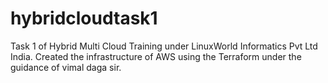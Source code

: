 # hybridcloudtask1
Task 1 of Hybrid Multi Cloud Training under LinuxWorld Informatics Pvt Ltd India. Created the infrastructure of AWS using the Terraform under the guidance of vimal daga sir.
